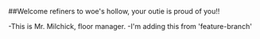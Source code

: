 ##Welcome refiners to woe's hollow, your outie
is proud of you!!

-This is Mr. Milchick, floor manager.
-I'm adding this from 'feature-branch'

